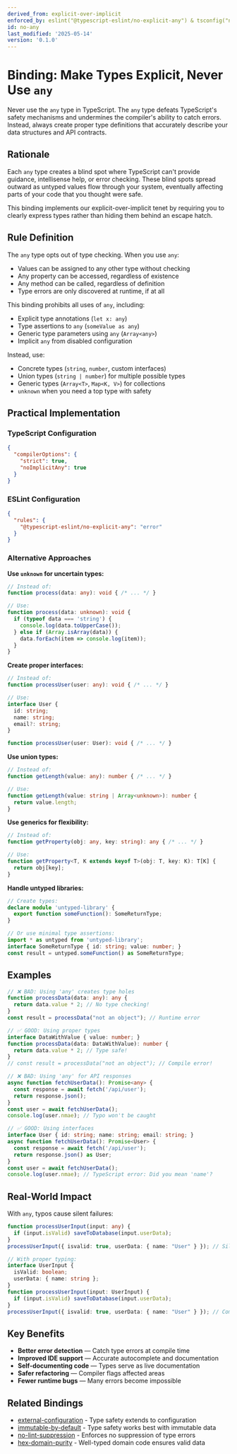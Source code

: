 ```yaml
---
derived_from: explicit-over-implicit
enforced_by: eslint("@typescript-eslint/no-explicit-any") & tsconfig("noImplicitAny")
id: no-any
last_modified: '2025-05-14'
version: '0.1.0'
---
```

# Binding: Make Types Explicit, Never Use `any`

Never use the `any` type in TypeScript. The `any` type defeats TypeScript's safety mechanisms and undermines the compiler's ability to catch errors. Instead, always create proper type definitions that accurately describe your data structures and API contracts.

## Rationale

Each `any` type creates a blind spot where TypeScript can't provide guidance, intellisense help, or error checking. These blind spots spread outward as untyped values flow through your system, eventually affecting parts of your code that you thought were safe.

This binding implements our explicit-over-implicit tenet by requiring you to clearly express types rather than hiding them behind an escape hatch.

## Rule Definition

The `any` type opts out of type checking. When you use `any`:
- Values can be assigned to any other type without checking
- Any property can be accessed, regardless of existence
- Any method can be called, regardless of definition
- Type errors are only discovered at runtime, if at all

This binding prohibits all uses of `any`, including:
- Explicit type annotations (`let x: any`)
- Type assertions to `any` (`someValue as any`)
- Generic type parameters using `any` (`Array<any>`)
- Implicit `any` from disabled configuration

Instead, use:
- Concrete types (`string`, `number`, custom interfaces)
- Union types (`string | number`) for multiple possible types
- Generic types (`Array<T>`, `Map<K, V>`) for collections
- `unknown` when you need a top type with safety

## Practical Implementation

### TypeScript Configuration

```json
{
  "compilerOptions": {
    "strict": true,
    "noImplicitAny": true
  }
}
```

### ESLint Configuration

```json
{
  "rules": {
    "@typescript-eslint/no-explicit-any": "error"
  }
}
```

### Alternative Approaches

**Use `unknown` for uncertain types:**
```typescript
// Instead of:
function process(data: any): void { /* ... */ }

// Use:
function process(data: unknown): void {
  if (typeof data === 'string') {
    console.log(data.toUpperCase());
  } else if (Array.isArray(data)) {
    data.forEach(item => console.log(item));
  }
}
```

**Create proper interfaces:**
```typescript
// Instead of:
function processUser(user: any): void { /* ... */ }

// Use:
interface User {
  id: string;
  name: string;
  email?: string;
}

function processUser(user: User): void { /* ... */ }
```

**Use union types:**
```typescript
// Instead of:
function getLength(value: any): number { /* ... */ }

// Use:
function getLength(value: string | Array<unknown>): number {
  return value.length;
}
```

**Use generics for flexibility:**
```typescript
// Instead of:
function getProperty(obj: any, key: string): any { /* ... */ }

// Use:
function getProperty<T, K extends keyof T>(obj: T, key: K): T[K] {
  return obj[key];
}
```

**Handle untyped libraries:**
```typescript
// Create types:
declare module 'untyped-library' {
  export function someFunction(): SomeReturnType;
}

// Or use minimal type assertions:
import * as untyped from 'untyped-library';
interface SomeReturnType { id: string; value: number; }
const result = untyped.someFunction() as SomeReturnType;
```

## Examples

```typescript
// ❌ BAD: Using 'any' creates type holes
function processData(data: any): any {
  return data.value * 2; // No type checking!
}
const result = processData("not an object"); // Runtime error

// ✅ GOOD: Using proper types
interface DataWithValue { value: number; }
function processData(data: DataWithValue): number {
  return data.value * 2; // Type safe!
}
// const result = processData("not an object"); // Compile error!
```

```typescript
// ❌ BAD: Using 'any' for API responses
async function fetchUserData(): Promise<any> {
  const response = await fetch('/api/user');
  return response.json();
}
const user = await fetchUserData();
console.log(user.nmae); // Typo won't be caught

// ✅ GOOD: Using interfaces
interface User { id: string; name: string; email: string; }
async function fetchUserData(): Promise<User> {
  const response = await fetch('/api/user');
  return response.json() as User;
}
const user = await fetchUserData();
console.log(user.nmae); // TypeScript error: Did you mean 'name'?
```

## Real-World Impact

With `any`, typos cause silent failures:
```typescript
function processUserInput(input: any) {
  if (input.isValid) saveToDatabase(input.userData);
}
processUserInput({ isvalid: true, userData: { name: "User" } }); // Silent failure!

// With proper typing:
interface UserInput {
  isValid: boolean;
  userData: { name: string };
}
function processUserInput(input: UserInput) {
  if (input.isValid) saveToDatabase(input.userData);
}
processUserInput({ isvalid: true, userData: { name: "User" } }); // Compile error!
```

## Key Benefits

- **Better error detection** — Catch type errors at compile time
- **Improved IDE support** — Accurate autocomplete and documentation
- **Self-documenting code** — Types serve as live documentation
- **Safer refactoring** — Compiler flags affected areas
- **Fewer runtime bugs** — Many errors become impossible

## Related Bindings

- [external-configuration](../../core/external-configuration.md) - Type safety extends to configuration
- [immutable-by-default](../../core/immutable-by-default.md) - Type safety works best with immutable data
- [no-lint-suppression](../../core/no-lint-suppression.md) - Enforces no suppression of type errors
- [hex-domain-purity](../../core/hex-domain-purity.md) - Well-typed domain code ensures valid data
